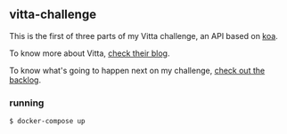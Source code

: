 ## vitta-challenge

This is the first of three parts of my Vitta challenge, an API based on [koa](https://koajs.com).

To know more about Vitta, [check their blog](https://blog.vitta.me/).

To know what's going to happen next on my challenge, [check out the backlog](https://github.com/felipebernardes/vitta-challenge/projects/1).

### running

```
$ docker-compose up
```
